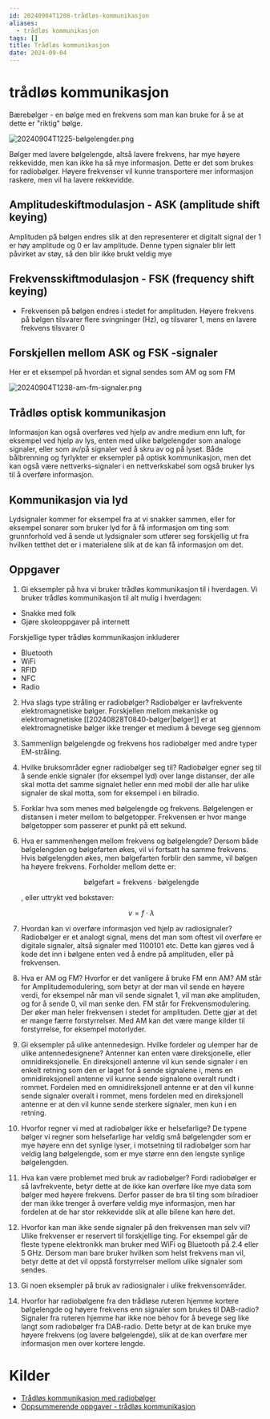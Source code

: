 ```yaml
---
id: 20240904T1208-trådløs-kommunikasjon
aliases:
  - trådløs kommunikasjon
tags: []
title: Trådløs kommunikasjon
date: 2024-09-04
---
```


# trådløs kommunikasjon

Bærebølger - en bølge med en frekvens som man kan bruke for å se at dette er "riktig" bølge.

![20240904T1225-bølgelengder.png](Assets/20240904T1225-bølgelengder.png)

Bølger med lavere bølgelengde, altså lavere frekvens, har mye høyere rekkevidde, men kan ikke ha så mye informasjon. Dette er det som brukes for radiobølger. Høyere frekvenser vil kunne transportere mer informasjon raskere, men vil ha lavere rekkevidde.

## Amplitudeskiftmodulasjon - ASK (amplitude shift keying)

Amplituden på bølgen endres slik at den representerer et digitalt signal der 1 er høy amplitude og 0 er lav amplitude. Denne typen signaler blir lett påvirket av støy, så den blir ikke brukt veldig mye

## Frekvensskiftmodulasjon - FSK (frequency shift keying)

- Frekvensen på bølgen endres i stedet for amplituden. Høyere frekvens på bølgen tilsvarer flere svingninger (Hz), og tilsvarer $1$, mens en lavere frekvens tilsvarer $0$

## Forskjellen mellom ASK og FSK -signaler

Her er et eksempel på hvordan et signal sendes som AM og som FM

![20240904T1238-am-fm-signaler.png](Assets/20240904T1238-am-fm-signaler.png)

## Trådløs optisk kommunikasjon

Informasjon kan også overføres ved hjelp av andre medium enn luft, for eksempel ved hjelp av lys, enten med ulike bølgelengder som analoge signaler, eller som av/på signaler ved å skru av og på lyset. Både bålbrenning og fyrlykter er eksempler på optisk kommunikasjon, men det kan også være nettverks-signaler i en nettverkskabel som også bruker lys til å overføre informasjon.

## Kommunikasjon via lyd

Lydsignaler kommer for eksempel fra at vi snakker sammen, eller for eksempel sonarer som bruker lyd for å få informasjon om ting som grunnforhold ved å sende ut lydsignaler som utfører seg forskjellig ut fra hvilken tetthet det er i materialene slik at de kan få informasjon om det.

## Oppgaver

1. Gi eksempler på hva vi bruker trådløs kommunikasjon til i hverdagen.
   Vi bruker trådløs kommunikasjon til alt mulig i hverdagen:

- Snakke med folk
- Gjøre skoleoppgaver på internett

Forskjellige typer trådløs kommunikasjon inkluderer

- Bluetooth
- WiFi
- RFID
- NFC
- Radio

2. Hva slags type stråling er radiobølger?
   Radiobølger er lavfrekvente elektromagnetiske bølger. Forskjellen mellom mekaniske og elektromagnetiske [[20240828T0840-bølger|bølger]] er at elektromagnetiske bølger ikke trenger et medium å bevege seg gjennom
3. Sammenlign bølgelengde og frekvens hos radiobølger med andre typer EM-stråling.
4. Hvilke bruksområder egner radiobølger seg til?
   Radiobølger egner seg til å sende enkle signaler (for eksempel lyd) over lange distanser, der alle skal motta det samme signalet heller enn med mobil der alle har ulike signaler de skal motta, som for eksempel i en bilradio.
5. Forklar hva som menes med bølgelengde og frekvens.
   Bølgelengen er distansen i meter mellom to bølgetopper. Frekvensen er hvor mange bølgetopper som passerer et punkt på ett sekund.

6. Hva er sammenhengen mellom frekvens og bølgelengde?
   Dersom både bølgelengden og bølgefarten økes, vil vi fortsatt ha samme frekvens. Hvis bølgelengden økes, men bølgefarten forblir den samme, vil bølgen ha høyere frekvens. Forholder mellom dette er:

   $$
   \text{bølgefart} = \text{frekvens} \cdot \text{bølgelengde}
   $$

   , eller uttrykt ved bokstaver:

   $$
   v = f \cdot \lambda
   $$

7. Hvordan kan vi overføre informasjon ved hjelp av radiosignaler?
   Radiobølger er et analogt signal, mens det man som oftest vil overføre er digitale signaler, altså signaler med 1100101 etc. Dette kan gjøres ved å kode det inn i bølgene enten ved å endre på amplituden, eller på frekvensen.

8. Hva er AM og FM? Hvorfor er det vanligere å bruke FM enn AM?
   AM står for Amplitudemodulering, som betyr at der man vil sende en høyere verdi, for eksempel når man vil sende signalet $1$, vil man øke amplituden, og for å sende $0$, vil man senke den. FM står for Frekvensmodulering. Der øker man heler frekvensen i stedet for amplituden. Dette gjør at det er mange færre forstyrrelser. Med AM kan det være mange kilder til forstyrrelse, for eksempel motorlyder.

9. Gi eksempler på ulike antennedesign. Hvilke fordeler og ulemper har de ulike antennedesignene?
   Antenner kan enten være direksjonelle, eller omnidireksjonelle. En direksjonell antenne vil kun sende signaler i en enkelt retning som den er laget for å sende signalene i, mens en omnidireksjonell antenne vil kunne sende signalene overalt rundt i rommet. Fordelen med en omnidireksjonell antenne er at den vil kunne sende signaler overalt i rommet, mens fordelen med en direksjonell antenne er at den vil kunne sende sterkere signaler, men kun i en retning.

10. Hvorfor regner vi med at radiobølger ikke er helsefarlige?
    De typene bølger vi regner som helsefarlige har veldig små bølgelengder som er mye høyere enn det synlige lyser, i motsetning til radiobølger som har veldig lang bølgelengde, som er mye større enn den lengste synlige bølgelengden.

11. Hva kan være problemet med bruk av radiobølger?
    Fordi radiobølger er så lavfrekvente, betyr dette at de ikke kan overføre like mye data som bølger med høyere frekvens. Derfor passer de bra til ting som bilradioer der man ikke trenger å overføre veldig mye informasjon, men har fordelen at de har stor rekkevidde slik at alle bilene kan høre det.

12. Hvorfor kan man ikke sende signaler på den frekvensen man selv vil?
    Ulike frekvenser er reservert til forskjellige ting. For eksempel går de fleste typene elektronikk man bruker med WiFi og Bluetooth på 2.4 eller 5 GHz. Dersom man bare bruker hvilken som helst frekvens man vil, betyr dette at det vil oppstå forstyrrelser mellom ulike signaler som sendes.

13. Gi noen eksempler på bruk av radiosignaler i ulike frekvensområder.

14. Hvorfor har radiobølgene fra den trådløse ruteren hjemme kortere bølgelengde og høyere frekvens enn signaler som brukes til DAB-radio?
    Signaler fra ruteren hjemme har ikke noe behov for å bevege seg like langt som radiobølger fra DAB-radio. Dette betyr at de kan bruke mye høyere frekvens (og lavere bølgelengde), slik at de kan overføre mer informasjon men over kortere lengde.

# Kilder

- [Trådløs kommunikasjon med radiobølger](https://ndla.no/nb/subject:1:f18b0daa-6507-4025-8998-b8a11c8ccc70/topic:5:dbc23651-7216-4610-bc38-dde58f013724/topic:3:fe851509-1f3c-4fef-9922-ae05ff1a4fba/resource:5edb583f-b7a9-4d04-8f3b-58100188e8ce)
- [Oppsummerende oppgaver - trådløs kommunikasjon](https://ndla.no/nb/subject:1:f18b0daa-6507-4025-8998-b8a11c8ccc70/topic:5:dbc23651-7216-4610-bc38-dde58f013724/topic:3:fe851509-1f3c-4fef-9922-ae05ff1a4fba/resource:fffdd2b6-1383-4d6a-91be-25629201dc94)
